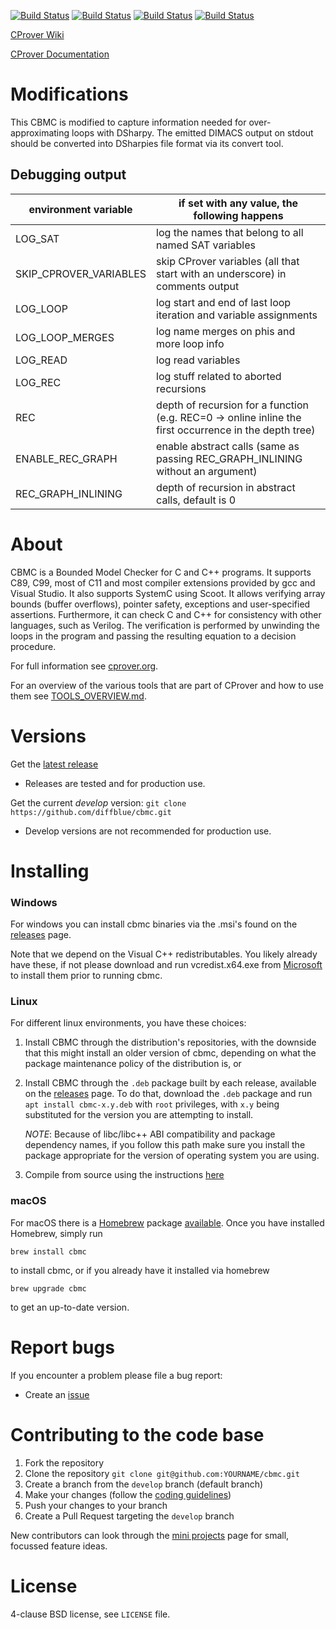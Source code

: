 [![Build Status][codebuild_img]][codebuild]
[![Build Status][codebuild_windows_img]][codebuild_windows]
[![Build Status][coverity_img]][coverity]
[![Build Status][codecov_img]][codecov]

[CProver Wiki](http://www.cprover.org/wiki)

[CProver Documentation](http://cprover.diffblue.com)

Modifications
=============
This CBMC is modified to capture information needed for over-approximating loops with DSharpy.
The emitted DIMACS output on stdout should be converted into DSharpies file format via
its convert tool.

Debugging output
----------------

| environment variable | if set with any value, the following happens
|--------- | ------
| LOG_SAT  | log the names that belong to all named SAT variables
| SKIP_CPROVER_VARIABLES | skip CProver variables (all that start with an underscore) in comments output
| LOG_LOOP        | log start and end of last loop iteration and variable assignments
| LOG_LOOP_MERGES | log name merges on phis and more loop info
| LOG_READ | log read variables
| LOG_REC  | log stuff related to aborted recursions
| REC      | depth of recursion for a function (e.g. REC=0 → online inline the first occurrence in the depth tree) 
| ENABLE_REC_GRAPH   | enable abstract calls (same as passing REC_GRAPH_INLINING without an argument)
| REC_GRAPH_INLINING | depth of recursion in abstract calls, default is 0

About
=====

CBMC is a Bounded Model Checker for C and C++ programs. It supports C89, C99,
most of C11 and most compiler extensions provided by gcc and Visual Studio. It
also supports SystemC using Scoot. It allows verifying array bounds (buffer
overflows), pointer safety, exceptions and user-specified assertions.
Furthermore, it can check C and C++ for consistency with other languages, such
as Verilog. The verification is performed by unwinding the loops in the program
and passing the resulting equation to a decision procedure.

For full information see [cprover.org](http://www.cprover.org/cbmc).

For an overview of the various tools that are part of CProver and
how to use them see [TOOLS_OVERVIEW.md](TOOLS_OVERVIEW.md).


Versions
========

Get the [latest release](https://github.com/diffblue/cbmc/releases)
* Releases are tested and for production use.

Get the current *develop* version: `git clone https://github.com/diffblue/cbmc.git`
* Develop versions are not recommended for production use.

Installing
==========

### Windows

For windows you can install cbmc binaries via the .msi's found on the
[releases](https://github.com/diffblue/cbmc/releases) page.

Note that we depend on the Visual C++ redistributables. You likely
already have these, if not please download and run vcredist.x64.exe from
[Microsoft](https://support.microsoft.com/en-gb/help/2977003/the-latest-supported-visual-c-downloads) to install them prior to running
cbmc.

### Linux

For different linux environments, you have these choices:

1. Install CBMC through the distribution's repositories, with the downside
   that this might install an older version of cbmc, depending on what the
   package maintenance policy of the distribution is, or
2. Install CBMC through the `.deb` package built by each release, available
   on the [releases](https://github.com/diffblue/cbmc/releases) page. To
   do that, download the `.deb` package and run `apt install cbmc-x.y.deb`
   with `root` privileges, with `x.y` being substituted for the version
   you are attempting to install.

   *NOTE*: Because of libc/libc++ ABI compatibility and package
   dependency names, if you follow this path make sure you install the
   package appropriate for the version of operating system you are using.
3. Compile from source using the instructions [here](COMPILING.md)

### macOS

For macOS there is a [Homebrew](https://brew.sh) package
[available](https://formulae.brew.sh/formula/cbmc). Once you have installed
Homebrew, simply run

    brew install cbmc

to install cbmc, or if you already have it installed via homebrew

    brew upgrade cbmc

to get an up-to-date version.

Report bugs
===========

If you encounter a problem please file a bug report:
* Create an [issue](https://github.com/diffblue/cbmc/issues)

Contributing to the code base
=============================

1. Fork the repository
2. Clone the repository `git clone git@github.com:YOURNAME/cbmc.git`
3. Create a branch from the `develop` branch (default branch)
4. Make your changes (follow the [coding guidelines](https://github.com/diffblue/cbmc/blob/develop/CODING_STANDARD.md))
5. Push your changes to your branch
6. Create a Pull Request targeting the `develop` branch

New contributors can look through the [mini
projects](https://github.com/diffblue/cbmc/blob/develop/MINI-PROJECTS.md)
page for small, focussed feature ideas.

License
=======
4-clause BSD license, see `LICENSE` file.


[codebuild]: https://us-east-1.console.aws.amazon.com/codesuite/codebuild/projects/cbmc/history?region=us-east-1
[codebuild_img]: https://codebuild.us-east-1.amazonaws.com/badges?uuid=eyJlbmNyeXB0ZWREYXRhIjoiajhxcmNGUEgyV0xZa2ZFaVd3czJmbm1DdEt3QVdJRVdZaGJuMTUwOHFrZUM3eERwS1g4VEQ3Ymw3bmFncldVQXArajlYL1pXbGZNVTdXdndzUHU4Ly9JPSIsIml2UGFyYW1ldGVyU3BlYyI6IkVUUEdWVEt0SUFONlhyNVAiLCJtYXRlcmlhbFNldFNlcmlhbCI6MX0%3D&branch=develop
[codebuild_windows]: https://us-east-1.console.aws.amazon.com/codesuite/codebuild/projects/cbmc-windows/history?region=us-east-1
[codebuild_windows_img]: https://codebuild.us-east-1.amazonaws.com/badges?uuid=eyJlbmNyeXB0ZWREYXRhIjoiTFQ4Q0lCSEc1Rk5NcmlzaFZDdU44Vk8zY0c1VCtIVWMwWnJMRitmVFI5bE94Q3dhekVPMWRobFU2Q0xTTlpDSWZUQ3J1eksrWW1rSll1OExXdll2bExZPSIsIml2UGFyYW1ldGVyU3BlYyI6InpqcloyaEdxbjBiQUtvNysiLCJtYXRlcmlhbFNldFNlcmlhbCI6MX0%3D&branch=develop
[coverity]: https://scan.coverity.com/projects/diffblue-cbmc
[coverity_img]: https://scan.coverity.com/projects/13552/badge.svg
[codecov]: https://codecov.io/gh/diffblue/cbmc
[codecov_img]: https://codecov.io/gh/diffblue/cbmc/branch/develop/graphs/badge.svg
